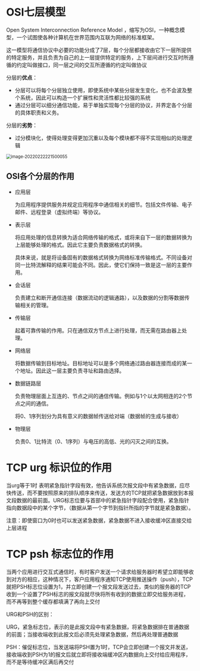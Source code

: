 # OSI七层模型

Open System Interconnection Reference Model ，缩写为OSI，一种概念模型，一个试图使各种计算机在世界范围内互联为网络的标准框架。

这一模型将通信协议中必要的功能分成了7层，每个分层都接收由它下一层所提供的特定服务，并且负责为自己的上一层提供特定的服务，上下层间进行交互时所遵循的约定叫做接口，同一层之间的交互所遵循的约定叫做协议

分层的**优点**：

* 分层可以将每个分层独立使用，即使系统中某些分层发生变化，也不会波及整个系统，因此可以构造一个扩展性和灵活性都比较强的系统
* 通过分层可以细分通信功能，易于单独实现每个分层的协议，并界定各个分层的具体职责和义务。

分层的**劣势**：

* 过分模块化，使得处理变得更加沉重以及每个模块都不得不实现相似的处理逻辑

<img src="C:\Users\lfl\AppData\Roaming\Typora\typora-user-images\image-20220222221500055.png" alt="image-20220222221500055" style="zoom:80%;" />

## OSI各个分层的作用

* 应用层

  为应用程序提供服务并规定应用程序中通信相关的细节。包括文件传输、电子邮件、远程登录（虚拟终端）等协议。 

* 表示层

  将应用处理的信息转换为适合网络传输的格式，或将来自下一层的数据转换为上层能够处理的格式。因此它主要负责数据格式的转换。 

  具体来说，就是将设备固有的数据格式转换为网络标准传输格式。不同设备对同一比特流解释的结果可能会不同。因此，使它们保持一致是这一层的主要作用。 

* 会话层

  负责建立和断开通信连接（数据流动的逻辑通路），以及数据的分割等数据传输相关的管理。

* 传输层

  起着可靠传输的作用。只在通信双方节点上进行处理，而无需在路由器上处理。 

* 网络层

  将数据传输到目标地址。目标地址可以是多个网络通过路由器连接而成的某一个地址。因此这一层主要负责寻址和路由选择。 

* 数据链路层

  负责物理层面上互连的、节点之间的通信传输。例如与1个以太网相连的2个节点之间的通信。 

  将0、1序列划分为具有意义的数据帧传送给对端（数据帧的生成与接收）

* 物理层

  负责0、1比特流（0、1序列）与电压的高低、光的闪灭之间的互换。 

# TCP urg 标识位的作用

当urg等于1时 表明紧急指针字段有效，他告诉系统次报文段中有紧急数据，应尽快传送，而不要按照原来的排队顺序来传送，发送方的TCP就把紧急数据放到本报文段数据的最前面。URG标志位要与首部中的紧急指针字段配合使用，紧急指针指向数据段中的某个字节，（数据从第一个字节到指针所指的字节就是紧急数据）。

注意：即使窗口为0时也可以发送紧急数据，紧急数据不进入接收缓冲区直接交给上层进程

# TCP psh 标志位的作用

当两个应用进行交互式通信时，有时客户发送一个请求给服务器时希望立即能够收到对方的相应，这种情况下，客户应用程序通知TCP使用推送操作（push），TCP就把PSH标志位设置为1，并立即创建一个报文段发送过去，类似的服务器的TCP收到一个设置了PSH标志的报文段就尽快将所有收到的数据立即交给服务进程，而不再等到整个缓存都填满了再向上交付

URG和PSH的区别：

URG，紧急标志位，表示的是此报文段中有紧急数据，将紧急数据排在普通数据的前面；当接收端收到此报文后必须先处理紧急数据，然后再处理普通数据

PSH：催促标志位，当发送端将PSH置为1时，TCP会立即创建一个报文并发送，接收端收到PSH为1的报文后就立即将接收端缓冲区内数据向上交付给应用程序，而不是等待缓冲区满后再交付







































































































































































































































